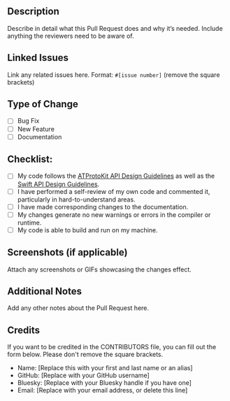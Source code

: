 ## Description
Describe in detail what this Pull Request does and why it’s needed. Include anything the reviewers need to be aware of.

## Linked Issues
Link any related issues here. Format: `#[issue number]` (remove the square brackets)

## Type of Change
- [ ] Bug Fix
- [ ] New Feature
- [ ] Documentation

## Checklist:
- [ ] My code follows the [ATProtoKit API Design Guidelines](https://github.com/MasterJ93/ATProtoKit/blob/main/API_GUIDELINES.md) as well as the [Swift API Design Guidelines](https://www.swift.org/documentation/api-design-guidelines/).
- [ ] I have performed a self-review of my own code and commented it, particularly in hard-to-understand areas.
- [ ] I have made corresponding changes to the documentation.
- [ ] My changes generate no new warnings or errors in the compiler or runtime.
- [ ] My code is able to build and run on my machine.

## Screenshots (if applicable)
Attach any screenshots or GIFs showcasing the changes effect.

## Additional Notes
Add any other notes about the Pull Request here.

## Credits
If you want to be credited in the CONTRIBUTORS file, you can fill out the form below. Please don't remove the square brackets.
- Name: [Replace this with your first and last name or an alias]
- GitHub: [Replace with your GitHub username]
- Bluesky: [Replace with your Bluesky handle if you have one]
- Email: [Replace with your email address, or delete this line]
